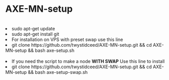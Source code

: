 # AXE-MN-setup
<br>
<li>sudo apt-get update
<li>sudo apt-get install git
<li> For installation on VPS with preset swap use this line
<li>git clone https://github.com/twystidceed/AXE-MN-setup.git && cd AXE-MN-setup && bash axe-setup.sh
<br><br>
<li> If you need the script to make a node <b> WITH SWAP</b> Use this line to install
<li>git clone https://github.com/twystidceed/AXE-MN-setup.git && cd AXE-MN-setup && bash axe-setup-swap.sh
